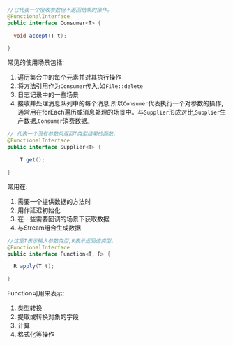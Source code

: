 ```java
//它代表一个接收参数但不返回结果的操作。
@FunctionalInterface
public interface Consumer<T> {

  void accept(T t);

}
```
常见的使用场景包括:
1. 遍历集合中的每个元素并对其执行操作
2. 将方法引用作为`Consumer`传入,如`File::delete`
3. 日志记录中的一些场景
4. 接收并处理消息队列中的每个消息
所以`Consumer`代表执行一个对参数的操作,通常用在forEach遍历或消息处理的场景中。与`Supplier`形成对比,`Supplier`生产数据,`Consumer`消费数据。

```java
// 代表一个没有参数只返回T类型结果的函数。
@FunctionalInterface
public interface Supplier<T> {

    T get();

}
```
常用在:

1. 需要一个提供数据的方法时
2. 用作延迟初始化
3. 在一些需要回调的场景下获取数据
4. 与Stream组合生成数据
```java
//这里T表示输入参数类型,R表示返回值类型。
@FunctionalInterface
public interface Function<T, R> {

  R apply(T t);

}
```
Function可用来表示:

1. 类型转换
2. 提取或转换对象的字段
3. 计算
4. 格式化等操作

